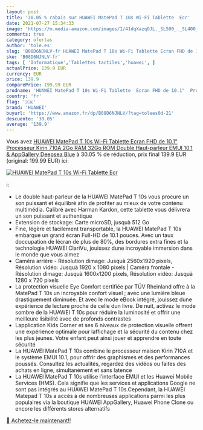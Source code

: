 ```yaml
---
layout: post
title: '30.05 % rabais sur HUAWEI MatePad T 10s Wi-Fi Tablette  Ecr'
date: 2021-07-27 15:34:33
image: 'https://m.media-amazon.com/images/I/41dqXazqOJL._SL500_._SL400_.jpg'
comments: true
category: ofertas
author: 'tole.es'
slug: 'B08D6NJNLV-fr HUAWEI MatePad T 10s Wi-Fi Tablette Ecran FHD de 10.1"...'
sku: 'B08D6NJNLV-fr'
tags: [ 'Informatique','Tablettes tactiles','huawei', ]
actualPrice: 139.9 EUR
currency: EUR
price: 139.9
comparePrice: 199.99 EUR
prodname: 'HUAWEI MatePad T 10s Wi-Fi Tablette  Ecran FHD de 10.1"  Processeur Kirin 710A  2Go RAM  32Go ROM  Double Haut-parleur  EMUI 10.1 & AppGallery  Deepsea Blue'
country: 'fr'
flag: '🇫🇷'
brand: 'HUAWEI'
buyurl: 'https://www.amazon.fr/dp/B08D6NJNLV/?tag=tolees0d-21'
descuento: '30.05'
average: '139.9'
---
```


Vous avez [HUAWEI MatePad T 10s Wi-Fi Tablette  Ecran FHD de 10.1"  Processeur Kirin 710A  2Go RAM  32Go ROM  Double Haut-parleur  EMUI 10.1 & AppGallery  Deepsea Blue](https://www.amazon.fr/dp/B08D6NJNLV/?tag=tolees0d-21)  à  30.05 % de réduction, prix final  139.9 EUR (original: 199.99 EUR) ici:

[![HUAWEI MatePad T 10s Wi-Fi Tablette  Ecr](https://m.media-amazon.com/images/I/41dqXazqOJL._SL500_._SL400_.jpg)](https://www.amazon.fr/dp/B08D6NJNLV/?tag=tolees0d-21)

ℹ️:

- Le double haut-parleur de la HUAWEI MatePad T 10s vous procure un son puissant et équilibré afin de profiter au mieux de votre contenu multimédia. Calibré avec Harman Kardon, cette tablette vous délivrera un son puissant et authentique
- Extension de stockage: Carte microSD, jusquà 512 Go
- Fine, légère et facilement transportable, la HUAWEI MatePad T 10s embarque un grand écran Full-HD de 10.1 pouces. Avec un taux doccupation de lécran de plus de 80%, des bordures extra fines et la technologie HUAWEI ClariVu, jouissez dune incroyable immersion dans le monde que vous aimez
- Caméra arrière - Résolution dimage: Jusquà 2560x1920 pixels, Résolution vidéo: Jusquà 1920 x 1080 pixels | Caméra frontale - Résolution dimage: Jusquà 1600x1200 pixels, Résolution vidéo: Jusquà 1280 x 720 pixels
- La protection visuelle Eye Comfort certifiée par TÜV Rheinland offre à la MatePad T 10s un incroyable confort visuel ; avec une lumière bleue drastiquement diminuée. Et avec le mode eBook intégré, jouissez dune expérience de lecture proche de celle dun livre. De nuit, activez le mode sombre de la HUAWEI T 10s pour réduire la luminosité et offrir une meilleure lisibilité avec de profonds contrastes
- Lapplication Kids Corner et ses 6 niveaux de protection visuelle offrent une expérience optimale pour laffichage et la sécurité du contenu chez les plus jeunes. Votre enfant peut ainsi jouer et apprendre en toute sécurité
- La HUAWEI MatePad T 10s combine le processeur maison Kirin 710A et le système EMUI 10.1, pour offrir des graphismes et des performances poussés. Consultez les actualités, regardez des vidéos ou faites des achats en ligne, simultanément et sans latence
- La HUAWEI MatePad T 10s utilise l’interface EMUI et les Huawei Mobile Services (HMS). Cela signifie que les services et applications Google ne sont pas intégrés au HUAWEI MatePad T 10s.Cependant, la HUAWEI Matepad T 10s a accès à de nombreuses applications parmi les plus populaires via la boutique HUAWEI AppGallery, Huawei Phone Clone ou encore les différents stores alternatifs

[🛒 Achetez-le maintenant!!](https://www.amazon.fr/dp/B08D6NJNLV/?tag=tolees0d-21)
